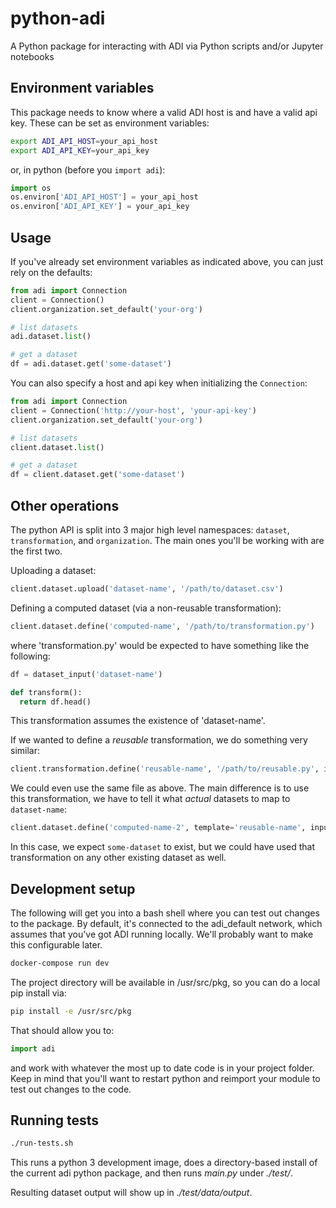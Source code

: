 # python-adi

A Python package for interacting with ADI via Python scripts and/or Jupyter notebooks

## Environment variables

This package needs to know where a valid ADI host is and have a valid api key. These
can be set as environment variables:

```bash
export ADI_API_HOST=your_api_host
export ADI_API_KEY=your_api_key
```

or, in python (before you `import adi`):

```python
import os
os.environ['ADI_API_HOST'] = your_api_host
os.environ['ADI_API_KEY'] = your_api_key
```

## Usage

If you've already set environment variables as indicated above, you can
just rely on the defaults:

```python
from adi import Connection
client = Connection()
client.organization.set_default('your-org')

# list datasets
adi.dataset.list()

# get a dataset
df = adi.dataset.get('some-dataset')
```

You can also specify a host and api key when initializing the `Connection`:

```python
from adi import Connection
client = Connection('http://your-host', 'your-api-key')
client.organization.set_default('your-org')

# list datasets
client.dataset.list()

# get a dataset
df = client.dataset.get('some-dataset')
```

## Other operations

The python API is split into 3 major high level namespaces: `dataset`, `transformation`, and `organization`. The main ones you'll be working with are the first two.

Uploading a dataset:

```python
client.dataset.upload('dataset-name', '/path/to/dataset.csv')
```

Defining a computed dataset (via a non-reusable transformation):

```python
client.dataset.define('computed-name', '/path/to/transformation.py')
```

where 'transformation.py' would be expected to have something like the following:

```python
df = dataset_input('dataset-name')

def transform():
  return df.head()
```

This transformation assumes the existence of 'dataset-name'.

If we wanted to define a *reusable* transformation, we do something very similar:

```python
client.transformation.define('reusable-name', '/path/to/reusable.py', inputs=['dataset-name'])
```

We could even use the same file as above. The main difference is to use this transformation, we have to tell it what *actual* datasets to map to `dataset-name`:

```python
client.dataset.define('computed-name-2', template='reusable-name', inputs={ 'dataset-name': 'some-dataset'})
```

In this case, we expect `some-dataset` to exist, but we could have used that transformation on any other existing dataset as well.

## Development setup

The following will get you into a bash shell where you can test out changes
to the package. By default, it's connected to the adi_default network, which
assumes that you've got ADI running locally. We'll probably want to make this
configurable later.

```bash
docker-compose run dev
```

The project directory will be available in /usr/src/pkg, so you can do a local
pip install via:

```bash
pip install -e /usr/src/pkg
```

That should allow you to:

```python
import adi
```

and work with whatever the most up to date code is in your project folder.
Keep in mind that you'll want to restart python and reimport your module to
test out changes to the code.

## Running tests

```bash
./run-tests.sh
```

This runs a python 3 development image, does a directory-based install of the current adi
python package, and then runs *main.py* under *./test/*.

Resulting dataset output will show up in *./test/data/output*.
